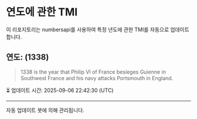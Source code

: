 
# 연도에 관한 TMI

이 리포지토리는 numbersapi를 사용하여 특정 년도에 관한 TMI를 자동으로 업데이트합니다.

## 연도: (1338)
> 1338 is the year that Philip VI of France besieges Guienne in Southwest France and his navy attacks Portsmouth in England.

⏳ 업데이트 시간: 2025-09-06 22:42:30 (UTC)

---
자동 업데이트 봇에 의해 관리됩니다.
